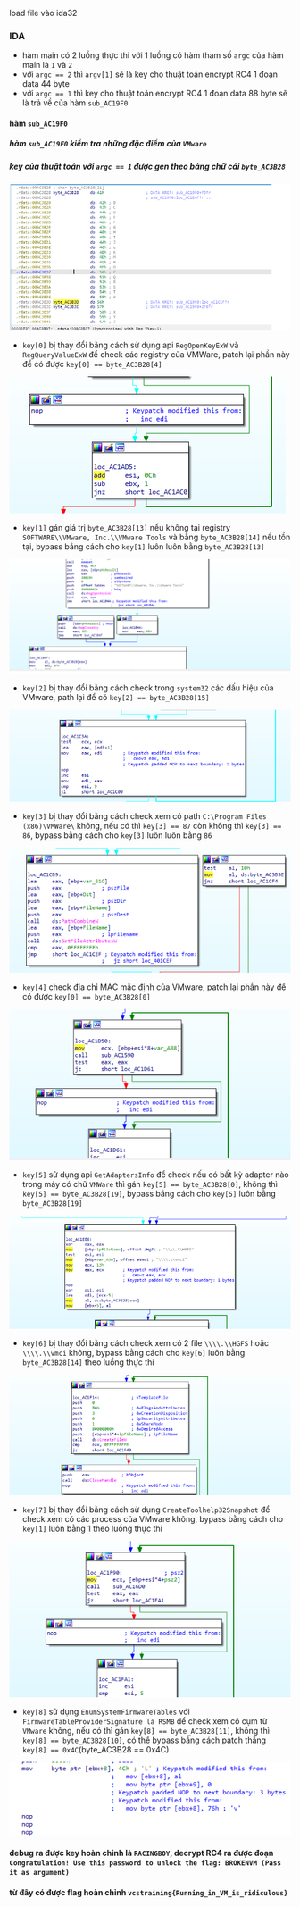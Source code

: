 load file vào ida32
### IDA
- hàm main có 2 luồng thực thi với 1 luồng có hàm tham số `argc` của hàm main là `1` và `2`
- với `argc == 2` thì `argv[1]` sẽ là key cho thuật toán encrypt RC4 1 đoạn data 44 byte
- với `argc == 1` thì key cho thuật toán encrypt RC4 1 đoạn data 88 byte sẽ là trả về của hàm `sub_AC19F0`


#### hàm `sub_AC19F0` 
##### hàm `sub_AC19F0` kiểm tra những đặc điểm của `VMware` 
##### key của thuật toán với `argc == 1` được gen theo bảng chữ cái `byte_AC3B28`


![](abc.png)


- `key[0]` bị thay đổi bằng cách sử dụng api `RegOpenKeyExW` và `RegQueryValueExW` để check các registry của VMWare, patch lại phần này để có được `key[0] == byte_AC3B28[4]`


![](patch0.png)


- `key[1]` gán giá trị `byte_AC3B28[13]` nếu không tại registry `SOFTWARE\\VMware, Inc.\\VMware Tools` và bằng `byte_AC3B28[14]` nếu tồn tại, bypass bằng cách cho `key[1]` luôn luôn bằng `byte_AC3B28[13]`


![](patch1.png)


- `key[2]` bị thay đổi bằng cách check trong `system32` các dấu hiệu của VMware, path lại để có `key[2] == byte_AC3B28[15]`


![](patch2.png)


- `key[3]` bị thay đổi bằng cách check xem có path `C:\Program Files (x86)\VMWare\` không, nếu có thì `key[3] == 87` còn không thì `key[3] == 86`, bypass bằng cách cho `key[3]` luôn luôn bằng `86`


![](patch3.png)


- `key[4]` check địa chỉ MAC mặc định của VMware, patch lại phần này để có được `key[0] == byte_AC3B28[0]`


![](patch4.png)


- `key[5]` sử dụng api `GetAdaptersInfo` để check nếu có bất kỳ adapter nào trong máy có chữ `VMWare` thì gán `key[5] == byte_AC3B28[0]`, không thì `key[5] == byte_AC3B28[19]`, bypass bằng cách cho `key[5]` luôn bằng `byte_AC3B28[19]` 


![](patch5.png)


- `key[6]` bị thay đổi bằng cách check xem có 2 file `\\\\.\\HGFS` hoặc `\\\\.\\vmci` không, bypass bằng cách cho `key[6]` luôn bằng `byte_AC3B28[14]` theo luồng thực thi 


![](patch6.png)


- `key[7]` bị thay đổi bằng cách sử dụng `CreateToolhelp32Snapshot` để check xem có các process của VMware không, bypass bằng cách cho `key[1]` luôn bằng 1 theo luồng thực thi 


![](patch7.png)

- `key[8]` sử dụng `EnumSystemFirmwareTables` với `FirmwareTableProviderSignature là RSMB` để check xem có cụm từ `VMware` không, nếu có thì gán `key[8] == byte_AC3B28[11]`, không thì `key[8] == byte_AC3B28[10]`, có thể bypass bằng cách patch thẳng `key[8] == 0x4C`(byte_AC3B28 == 0x4C)


![](patch8.png)


#### debug ra được key hoàn chỉnh là `RACINGBOY`, decrypt RC4 ra được đoạn `Congratulation! Use this password to unlock the flag: BROKENVM (Pass it as argument)`

#### từ đây có được flag hoàn chỉnh `vcstraining{Running_in_VM_is_ridiculous}`
